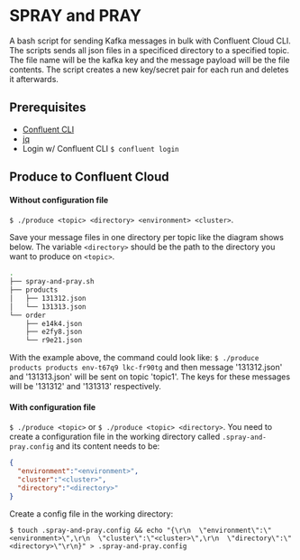 # SPRAY and PRAY
A bash script for sending Kafka messages in bulk with Confluent Cloud CLI. The scripts sends all json files in a specificed directory to a specified topic. The file name will be the kafka key and the message payload will be the file contents. The script creates a new key/secret pair for each run and deletes it afterwards.

## Prerequisites 

 * [Confluent CLI](https://docs.confluent.io/confluent-cli/current/install.html)
 * [jq](https://stedolan.github.io/jq/download/)
 * Login w/ Confluent CLI `$ confluent login`


## Produce to Confluent Cloud

#### Without configuration file
`$ ./produce <topic> <directory> <environment> <cluster>`.

Save your message files in one directory per topic like the diagram shows below. The variable `<directory>` should be the path to the directory you want to produce on `<topic>`.

```bash
.
├── spray-and-pray.sh
├── products
│   ├── 131312.json
│   └── 131313.json
└── order
    ├── e14k4.json
    ├── e2fy8.json
    └── r9e21.json
```

With the example above, the command could look like: `$ ./produce products products env-t67q9 lkc-fr90tg` and then message '131312.json' and '131313.json' will be sent on topic 'topic1'. The keys for these messages will be '131312' and '131313' respectively.


#### With configuration file
`$ ./produce <topic>` or `$ ./produce <topic> <directory>`. You need to create a configuration file in the working directory called `.spray-and-pray.config` and its content needs to be:

 ```json
{
   "environment":"<environment>",
   "cluster":"<cluster>",
   "directory":"<directory>"
}
``` 

Create a config file in the working directory: 

`$ touch .spray-and-pray.config && echo "{\r\n  \"environment\":\"<environment>\",\r\n  \"cluster\":\"<cluster>\",\r\n  \"directory\":\"<directory>\"\r\n}" > .spray-and-pray.config`






